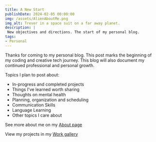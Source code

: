 ```yaml
---
title: A New Start
publishDate: 2024-02-05 00:00:00
img: /assets/AlienAboutMe.png
img_alt: Trever in a space suit on a far away planet.
description: |
 New objectives and directions. The start of my personal blog.
tags:
- Personal
---
```

Thanks for coming to my personal blog. This post marks the beginning of my coding and creative tech journey. This blog will also document my continued professional and personal growth.

Topics I plan to post about:
- In-progress and completed projects
- Things I've learned worth sharing
- Thoughts on mental health
- Planning, organization and scheduling
- Communication Skills
- Language Learning
- Other topics I care about

See more about me on my [About page](/about)

View my projects in my [Work gallery](/work)

